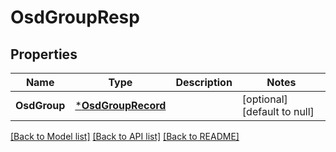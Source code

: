 # OsdGroupResp

## Properties
Name | Type | Description | Notes
------------ | ------------- | ------------- | -------------
**OsdGroup** | [***OsdGroupRecord**](OsdGroupRecord.md) |  | [optional] [default to null]

[[Back to Model list]](../README.md#documentation-for-models) [[Back to API list]](../README.md#documentation-for-api-endpoints) [[Back to README]](../README.md)


